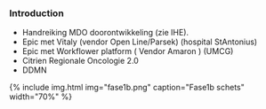 ### Introduction

* Handreiking MDO doorontwikkeling (zie IHE).
* Epic met Vitaly (vendor Open Line/Parsek) (hospital StAntonius)
* Epic met Workflower platform ( Vendor Amaron ) (UMCG) 
* Citrien Regionale Oncologie 2.0
* DDMN
 
{% include img.html img="fase1b.png" caption="Fase1b schets" width="70%" %}
